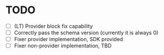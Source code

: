 # TODO

-[ ] (LT) Provider block fix capability
-[ ] Correctly pass the schema version (currently it is always 0)
-[ ] Fixer provider implementation, SDK provided
-[ ] Fixer non-provider implementation, TBD
